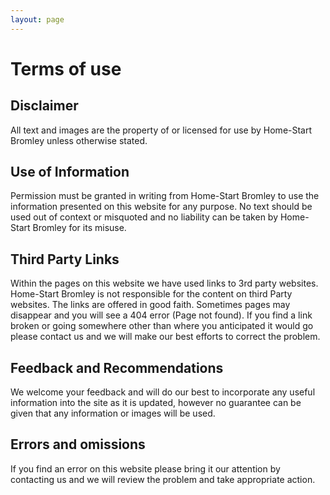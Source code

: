 ```yaml
---
layout: page
---
```


# Terms of use
## Disclaimer
All text and images are the property of or licensed for use by Home-Start Bromley unless otherwise stated.

## Use of Information
Permission must be granted in writing from Home-Start Bromley to use the information presented on this website for any purpose. No text should be used out of context or misquoted and no liability can be taken by Home-Start Bromley for its misuse.

## Third Party Links
Within the pages on this website we have used links to 3rd party websites. Home-Start Bromley is not responsible for the content on third Party websites. The links are offered in good faith. Sometimes pages may disappear and you will see a 404 error (Page not found). If you find a link broken or going somewhere other than where you anticipated it would go please contact us and we will make our best efforts to correct the problem.

## Feedback and Recommendations
We welcome your feedback and will do our best to incorporate any useful information into the site as it is updated, however no guarantee can be given that any information or images will be used.

## Errors and omissions
If you find an error on this website please bring it our attention by contacting us and we will review the problem and take appropriate action.